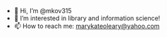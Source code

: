 - 👋 Hi, I’m @mkov315
- 👀 I’m interested in library and information science! 
- 📫 How to reach me: marykateoleary@yahoo.com

<!---
mkov315/mkov315 is a ✨ special ✨ repository because its `README.md` (this file) appears on your GitHub profile.
You can click the Preview link to take a look at your changes.
--->
